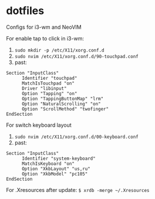 # dotfiles
Configs for i3-wm and NeoVIM

For enable tap to click in i3-wm:
  1. ```sudo mkdir -p /etc/X11/xorg.conf.d```
  2. ```sudo nvim /etc/X11/xorg.conf.d/90-touchpad.conf```
  3. past:
  ```
  Section "InputClass"
        Identifier "touchpad"
        MatchIsTouchpad "on"
        Driver "libinput"
        Option "Tapping" "on"
        Option "TappingButtonMap" "lrm"
        Option "NaturalScrolling" "on"
        Option "ScrollMethod" "twofinger"
  EndSection
  ```
   
For switch keyboard layout
  1. ```sudo nvim /etc/X11/xorg.conf.d/00-keyboard.conf```
  2. past:
  ```
  Section "InputClass"
        Identifier "system-keyboard"
        MatchIsKeyboard "on"
        Option "XkbLayout" "us,ru"
        Option "XkbModel" "pc105"
  EndSection
  ```
 For .Xresources after update:
 ```$ xrdb -merge ~/.Xresources```
